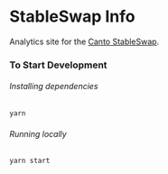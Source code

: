 # StableSwap Info

Analytics site for the [Canto StableSwap]().

### To Start Development

###### Installing dependencies
```bash
yarn
```

###### Running locally
```bash
yarn start
```

  
